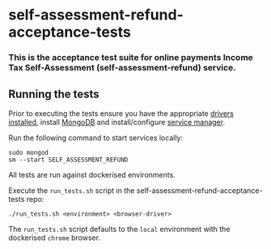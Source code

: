 
# self-assessment-refund-acceptance-tests

### This is the acceptance test suite for online payments Income Tax Self-Assessment (self-assessment-refund) service.

## Running the tests

Prior to executing the tests ensure you have the appropriate [drivers installed](#installing-local-driver-binaries), install [MongoDB](https://docs.mongodb.com/manual/installation/) and install/configure [service manager](https://github.com/hmrc/service-manager).  

Run the following command to start services locally:

    sudo mongod
    sm --start SELF_ASSESSMENT_REFUND
    
All tests are run against dockerised environments.

Execute the `run_tests.sh` script in the self-assessment-refund-acceptance-tests repo:

    ./run_tests.sh <environment> <browser-driver>

The `run_tests.sh` script defaults to the `local` environment with the dockerised `chrome` browser.


